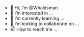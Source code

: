 - 👋 Hi, I’m @Whalesman
- 👀 I’m interested in ...
- 🌱 I’m currently learning ...
- 💞️ I’m looking to collaborate on ...
- 📫 How to reach me ...

<!---
Whalesman/Whalesman is a ✨ special ✨ repository because its `README.md` (this file) appears on your GitHub profile.
You can click the Preview link to take a look at your changes.
--->
